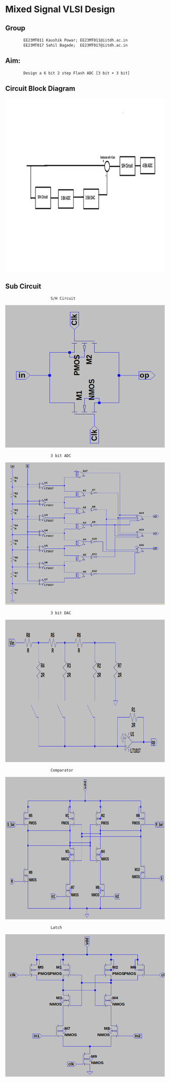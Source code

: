 # Mixed Signal VLSI Design


## Group  
            EE23MT011 Kaushik Powar; EE23MT011@iitdh.ac.in
            EE23MT017 Sahil Bagade;  EE23MT017@iitdh.ac.in            
            

## Aim: 
            Design a 6 bit 2 step Flash ADC [3 bit + 3 bit]

## Circuit Block Diagram 

 
<img src="Blockdiag.png" alt="Block Diagram" height="550" width="750"/>

    
    
    
## Sub Circuit 
                        S/H Circuit

<img src="Transmission Gate.png" alt="S/H Circuit" height="450" width="550"/>

                        3 bit ADC

<img src="3bitADC.png" alt="3bitADC" height="450" width="550"/>

                        3 bit DAC

<img src="3bitDAC.png" alt="3bitDAC" height="450" width="550"/>

                        Comparator

<img src="comparator.png" alt="3bitDAC" height="450" width="550"/>

                        Latch

<img src="sense.png" alt="3bitDAC" height="450" width="550"/>





            

            


            








